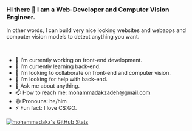 ### Hi there 👋 I am a Web-Developer and Computer Vision Engineer.
In other words, I can build very nice looking websites and webapps and computer vision models to detect anything you want.

<br/>


- 🔭 I’m currently working on front-end development.
- 🌱 I’m currently learning back-end.
- 👯 I’m looking to collaborate on front-end and computer vision.
- 🤔 I’m looking for help with back-end.
- 💬 Ask me about anything.
- 📫 How to reach me: mohammadakzadeh@gmail.com
- 😄 Pronouns: he/him
- ⚡ Fun fact: I love CS:GO.

[![mohammadakz's GitHub Stats](https://github-readme-stats.vercel.app/api?username=mohammadakz&show_icons=true)](https://github.com/mohammadakz)
